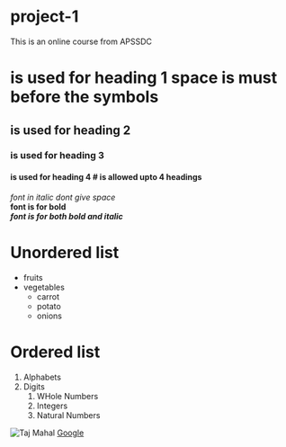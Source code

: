# project-1
This is an online course from APSSDC
# is used for heading 1 space is must before the symbols
## is used for heading 2
### is used for heading 3
#### is used for heading 4 # is allowed upto 4 headings
*font in italic* *dont give space*  
**font is for bold**  
***font is for both bold and italic***
# Unordered list 
* fruits
* vegetables
  * carrot
  * potato
  * onions
 # Ordered list
 1. Alphabets
 2. Digits
    1. WHole Numbers
    2. Integers
    3. Natural Numbers

![Taj Mahal](https://images.unsplash.com/photo-1564507592333-c60657eea523?ixid=MnwxMjA3fDB8MHxwaG90by1wYWdlfHx8fGVufDB8fHx8&ixlib=rb-1.2.1&auto=format&fit=crop&w=1000&q=80)
[Google](https://www.google.com/)
